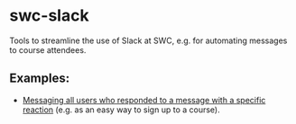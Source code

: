 # swc-slack

Tools to streamline the use of Slack at SWC, e.g. for automating messages to course attendees.

## Examples:

* [Messaging all users who responded to a message with a specific reaction](https://github.com/neuroinformatics-unit/swc-slack/blob/main/scripts/message_image_analysis_attendees.py) (e.g. as an easy way to sign up to a course).
